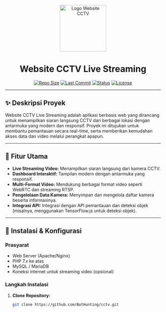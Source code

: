 <p align="center">
  <img src="https://cdn.glitch.global/c5170534-8998-4d7f-90e2-39122dc32f5e/cctv.png?v=1744629948090" alt="Logo Website CCTV" width="150">
</p>

<h1 align="center">Website CCTV Live Streaming</h1>

<p align="center">
  <a href="https://github.com/Username/website-cctv"><img src="https://img.shields.io/github/repo-size/Username/website-cctv" alt="Repo Size"></a>
  <a href="https://github.com/Username/website-cctv/commits/main"><img src="https://img.shields.io/github/last-commit/Username/website-cctv" alt="Last Commit"></a>
  <a href="#"><img src="https://img.shields.io/badge/status-active-brightgreen.svg" alt="Status"></a>
  <a href="#"><img src="https://img.shields.io/badge/license-MIT-blue.svg" alt="License"></a>
</p>

---

## ✨ Deskripsi Proyek

Website CCTV Live Streaming adalah aplikasi berbasis web yang dirancang untuk menampilkan siaran langsung CCTV dari berbagai lokasi dengan antarmuka yang modern dan responsif. Proyek ini ditujukan untuk membantu pemantauan secara real-time, serta memberikan kemudahan akses data dan video melalui perangkat apapun.

---

## 📌 Fitur Utama

- **Live Streaming Video:** Menampilkan siaran langsung dari kamera CCTV.
- **Dashboard Interaktif:** Tampilan modern dengan antarmuka yang responsif.
- **Multi-Format Video:** Mendukung berbagai format video seperti WebRTC dan streaming RTSP.
- **Pengelolaan Data Kamera:** Menyimpan dan mengelola daftar kamera beserta informasinya.
- **Integrasi API:** Integrasi dengan API pemantauan dan deteksi objek (misalnya, menggunakan TensorFlow.js untuk deteksi objek).

---

## 🚀 Instalasi & Konfigurasi

### Prasyarat

- Web Server (Apache/Nginx)
- PHP 7.x ke atas
- MySQL / MariaDB
- Koneksi internet untuk streaming video (opsional)

### Langkah Instalasi

1. **Clone Repository:**

   ```bash
   git clone https://github.com/BotHunting/cctv.git
